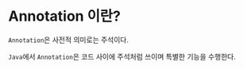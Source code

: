 # Annotation 이란?

`Annotation`은 사전적 의미로는 주석이다.

`Java`에서 `Annotation`은 코드 사이에 주석처럼 쓰이며 특별한 기능을 수행한다.
